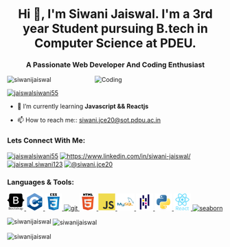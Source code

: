 <h1 align="center">Hi 👋, I'm Siwani Jaiswal. I'm a 3rd year Student pursuing B.tech in Computer Science at PDEU.</h1>
<h3 align="center">A Passionate Web Developer And Coding Enthusiast</h3>
<img align="right" alt="Coding" width="300" src="https://imgs.search.brave.com/fYCwyCTk43skNcN4rRD9AOFGocnHr19ZQBWwvoS3pPQ/rs:fit:474:225:1/g:ce/aHR0cHM6Ly90c2Uy/Lm1tLmJpbmcubmV0/L3RoP2lkPU9JUC41/T2VuYndkazRlcWxD/cjAxWTRmQV9RSGFI/YSZwaWQ9QXBp">


<p align="left"> <img src="https://komarev.com/ghpvc/?username=siwanijaiswal&label=Profile%20views&color=0e75b6&style=flat" alt="siwanijaiswal" /> </p>

<p align="left"> <a href="https://twitter.com/jaiswalsiwani55" target="blank"><img src="https://img.shields.io/twitter/follow/jaiswalsiwani55?logo=twitter&style=for-the-badge" alt="jaiswalsiwani55" /></a> </p>

- 🌱 I’m currently learning **Javascript && Reactjs**

- 📫 How to reach me:: siwani.jce20@sot.pdpu.ac.in

<h3 align="left">Lets Connect With Me:</h3>
<p align="left">


<a href="https://twitter.com/jaiswalsiwani55" target="blank"><img align="center" src="https://raw.githubusercontent.com/rahuldkjain/github-profile-readme-generator/master/src/images/icons/Social/twitter.svg" alt="jaiswalsiwani55" height="30" width="40" /></a>
<a href="https://linkedin.com/in/https://www.linkedin.com/in/siwani-jaiswal/" target="blank"><img align="center" src="https://raw.githubusercontent.com/rahuldkjain/github-profile-readme-generator/master/src/images/icons/Social/linked-in-alt.svg" alt="https://www.linkedin.com/in/siwani-jaiswal/" height="30" width="40" /></a>
<a href="https://instagram.com/jaiswal.siwani123" target="blank"><img align="center" src="https://raw.githubusercontent.com/rahuldkjain/github-profile-readme-generator/master/src/images/icons/Social/instagram.svg" alt="jaiswal.siwani123" height="30" width="40" /></a>
<a href="https://medium.com/@siwani.jce20" target="blank"><img align="center" src="https://raw.githubusercontent.com/rahuldkjain/github-profile-readme-generator/master/src/images/icons/Social/medium.svg" alt="@siwani.jce20" height="30" width="40" /></a>
</p>



<h3 align="left">Languages & Tools:</h3>
<p align="left"> <a href="https://getbootstrap.com" target="_blank" rel="noreferrer"> <img src="https://raw.githubusercontent.com/devicons/devicon/master/icons/bootstrap/bootstrap-plain-wordmark.svg" alt="bootstrap" width="40" height="40"/> </a> <a href="https://www.w3schools.com/cpp/" target="_blank" rel="noreferrer"> <img src="https://raw.githubusercontent.com/devicons/devicon/master/icons/cplusplus/cplusplus-original.svg" alt="cplusplus" width="40" height="40"/> </a> <a href="https://www.w3schools.com/css/" target="_blank" rel="noreferrer"> <img src="https://raw.githubusercontent.com/devicons/devicon/master/icons/css3/css3-original-wordmark.svg" alt="css3" width="40" height="40"/> </a> <a href="https://git-scm.com/" target="_blank" rel="noreferrer"> <img src="https://www.vectorlogo.zone/logos/git-scm/git-scm-icon.svg" alt="git" width="40" height="40"/> </a> <a href="https://www.w3.org/html/" target="_blank" rel="noreferrer"> <img src="https://raw.githubusercontent.com/devicons/devicon/master/icons/html5/html5-original-wordmark.svg" alt="html5" width="40" height="40"/> </a> <a href="https://developer.mozilla.org/en-US/docs/Web/JavaScript" target="_blank" rel="noreferrer"> <img src="https://raw.githubusercontent.com/devicons/devicon/master/icons/javascript/javascript-original.svg" alt="javascript" width="40" height="40"/> </a> <a href="https://www.mysql.com/" target="_blank" rel="noreferrer"> <img src="https://raw.githubusercontent.com/devicons/devicon/master/icons/mysql/mysql-original-wordmark.svg" alt="mysql" width="40" height="40"/> </a> <a href="https://pandas.pydata.org/" target="_blank" rel="noreferrer"> <img src="https://raw.githubusercontent.com/devicons/devicon/2ae2a900d2f041da66e950e4d48052658d850630/icons/pandas/pandas-original.svg" alt="pandas" width="40" height="40"/> </a> <a href="https://www.python.org" target="_blank" rel="noreferrer"> <img src="https://raw.githubusercontent.com/devicons/devicon/master/icons/python/python-original.svg" alt="python" width="40" height="40"/> </a> <a href="https://reactjs.org/" target="_blank" rel="noreferrer"> <img src="https://raw.githubusercontent.com/devicons/devicon/master/icons/react/react-original-wordmark.svg" alt="react" width="40" height="40"/> </a> <a href="https://seaborn.pydata.org/" target="_blank" rel="noreferrer"> <img src="https://seaborn.pydata.org/_images/logo-mark-lightbg.svg" alt="seaborn" width="40" height="40"/> </a> </p>


<p><img align="left" src="https://github-readme-stats.vercel.app/api/top-langs?username=siwanijaiswal&show_icons=true&locale=en&layout=compact" alt="siwanijaiswal" /></p>


<p>&nbsp;<img align="center" src="https://github-readme-stats.vercel.app/api?username=siwanijaiswal&show_icons=true&locale=en" alt="siwanijaiswal" /></p>

<p><img align="center" src="https://github-readme-streak-stats.herokuapp.com/?user=siwanijaiswal&" alt="siwanijaiswal" /></p>
